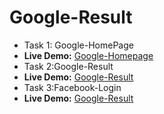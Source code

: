 # Google-Result
- Task 1: Google-HomePage
- **Live Demo:** [Google-Homepage](https://fir0j.github.io/Google-Homepage/"github/fir0j")
- Task 2:Google-Result 
- **Live Demo:** [Google-Result](https://fir0j.github.io/Google-Result/ "github/fir0j")
- Task 3:Facebook-Login 
- **Live Demo:** [Google-Result](https://fir0j.github.io/Facebook-Login/"github/fir0j")